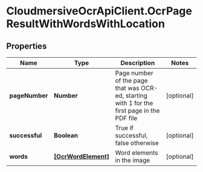 # CloudmersiveOcrApiClient.OcrPageResultWithWordsWithLocation

## Properties
Name | Type | Description | Notes
------------ | ------------- | ------------- | -------------
**pageNumber** | **Number** | Page number of the page that was OCR-ed, starting with 1 for the first page in the PDF file | [optional] 
**successful** | **Boolean** | True if successful, false otherwise | [optional] 
**words** | [**[OcrWordElement]**](OcrWordElement.md) | Word elements in the image | [optional] 


